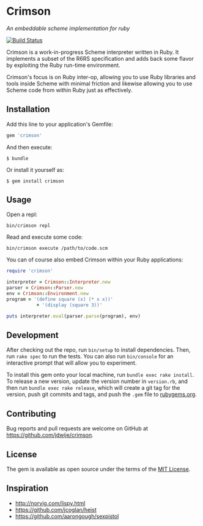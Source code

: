 # Crimson

*An embeddable scheme implementation for ruby*

[![Build Status](https://travis-ci.org/jdwije/crimson.svg)](https://travis-ci.org/jdwije/crimson)

Crimson is a work-in-progress Scheme interpreter written in Ruby. It implements
a subset of the R6RS specification and adds back some flavor by exploiting the
Ruby run-time environment.

Crimson's focus is on Ruby inter-op, allowing you to use Ruby libraries and tools
inside Scheme with minimal friction and likewise allowing you to use Scheme code
from within Ruby just as effectively.

## Installation

Add this line to your application's Gemfile:

```ruby
gem 'crimson'
```

And then execute:

    $ bundle

Or install it yourself as:

    $ gem install crimson

## Usage

Open a repl:

```
bin/crimson repl
```

Read and execute some code:

```
bin/crimson execute /path/to/code.scm
```

You can of course also embed Crimson within your Ruby applications:

```ruby
require 'crimson'

interpreter = Crimson::Interpreter.new
parser = Crimson::Parser.new
env = Crimson::Environment.new
program = '(define square (x) (* x x))'
           + '(display (square 3))'

puts interpreter.eval(parser.parse(program), env)
```
## Development

After checking out the repo, run `bin/setup` to install dependencies. Then, run `rake spec` to run the tests. You can also run `bin/console` for an interactive prompt that will allow you to experiment.

To install this gem onto your local machine, run `bundle exec rake install`. To release a new version, update the version number in `version.rb`, and then run `bundle exec rake release`, which will create a git tag for the version, push git commits and tags, and push the `.gem` file to [rubygems.org](https://rubygems.org).

## Contributing

Bug reports and pull requests are welcome on GitHub at https://github.com/jdwije/crimson.


## License

The gem is available as open source under the terms of the [MIT License](http://opensource.org/licenses/MIT).

## Inspiration

- http://norvig.com/lispy.html
- https://github.com/jcoglan/heist
- https://github.com/aarongough/sexpistol
